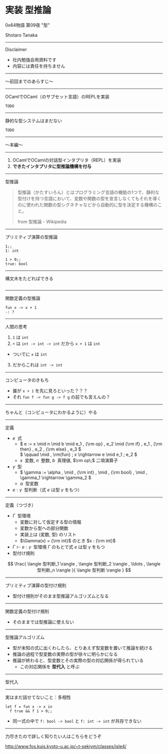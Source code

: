 # 実装 型推論

0x64物語 第09夜 "型"

Shotaro Tanaka

---

Disclaimer

* 社内勉強会用資料です
* 内容には責任を持ちません

---

～前回までのあらすじ～

---

OCamlでOCaml（のサブセット言語）のREPLを実装

```
TODO
```

---

静的な型システムはまだない

```
TODO
```

---

～本編～

---

1. OCamlでOCamlの対話型インタプリタ（REPL）を実装
2. **できたインタプリタに型推論機構を付与**

---

型推論

> 型推論（かたすいろん）とはプログラミング言語の機能の1つで、静的な型付けを持つ言語において、変数や関数の型を宣言しなくてもそれを導くのに使われた関数の型シグネチャなどから自動的に型を決定する機構のこと。
>
> from 型推論 - Wikipedia

---

プリミティブ演算の型推論

```
1;;
1: int

1 > 0;;
true: bool
```

---

構文木をたどればできる

```

```

---

関数定義の型推論

```
fun x -> x + 1
-: ?
```

---

人間の思考

1. `1` は `int`
2. `+` は `int -> int -> int` だから `x + 1` は `int`
  * ついでに `x` は `int`
3. だからこれは `int -> int`

---

コンピュータのきもち

* 誰が `x + 1` を先に見ろといった？？？
* それ `fun f -> fun g -> f g` の前でも言えんの？

---

ちゃんと（コンピュータにわかるように）やる

---

定義

* $e\;$ 式
  * $ e := x \mid n \mid b \mid e_1 \, {\rm op} \, e_2 \mid {\rm if} \, e_1 \, {\rm then} \, e_2 \, {\rm else} \, e_3 $  
    $ \qquad \mid \, \rm{fun} \; x \rightarrow e \mid e_1 \; e_2 $
  * $x\;$ 変数, $n\;$ 整数, $b\;$ 真理値, $\rm op\;$ 二項演算子
* $\gamma\;$ 型
  * $ \gamma := \alpha \, \mid \, {\rm int} \, \mid \, {\rm bool} \, \mid \, \gamma_1 \rightarrow \gamma_2 $
  * $\alpha\;$ 型変数
* $e : \gamma\;$ 型判断（式 $e$ は型 $\gamma$ をもつ）

---

定義（つづき）

* $\Gamma\;$ 型環境
  * 変数に対して仮定する型の情報
  * 変数から型への部分関数
  * 実装上は (変数, 型) のリスト
  * $\Gamma(x) = {\rm int}$ のとき $x : {\rm int}$
* $\Gamma \vdash e : \gamma\;$ 型環境 $\Gamma$ のもとで式 $e$ は型 $\gamma$ をもつ
* 型付け規則

$$
\frac{
  \langle 型判断_1 \rangle , \langle 型判断_2 \rangle , \ldots , \langle 型判断_n \rangle
}{
  \langle 型判断 \rangle
}
$$

---

プリミティブ演算の型付け規則

$$
$$

* 型付け規則がそのまま型推論アルゴリズムとなる

---

関数定義の型付け規則

$$
$$

* そのままでは型推論に使えない

---

型推論アルゴリズム

* 型が未知の式に出くわしたら、とりあえず型変数を置いて推論を続ける
* 推論の過程で型変数の実際の型が徐々に明らかになる
* 推論が終わると、型変数とその実際の型の対応関係が得られている
  * この対応関係を **型代入** と呼ぶ

---

型代入

---

実はまだ話せてないこと：多相性

```
let f = fun x -> x in
  f true && f 1 > 0;;
```

* 同一式の中で `f: bool -> bool` と `f: int -> int` が共存できない

---

力尽きたので詳しく知りたい人はこちらをどうぞ

http://www.fos.kuis.kyoto-u.ac.jp/~t-sekiym/classes/isle4/
